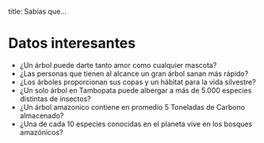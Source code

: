 title: Sabías que...

# Datos interesantes

- ¿Un árbol puede darte tanto amor como cualquier mascota?
- ¿Las personas que tienen al alcance un gran árbol sanan más rápido?
- ¿Los árboles proporcionan sus copas y un hábitat para la vida silvestre?
- ¿Un solo árbol en Tambopata puede albergar a más de 5.000 especies distintas de insectos?
- ¿Un árbol amazonico contiene en promedio 5 Toneladas de Carbono almacenado?
- ¿Una de cada 10 especies conocidas en el planeta vive en los bosques amazónicos?

